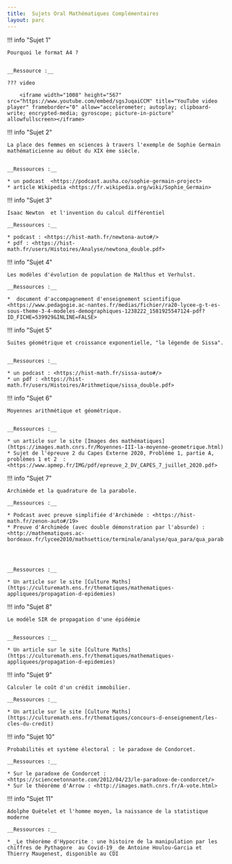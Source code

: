 ```yaml
---
title:  Sujets Oral Mathématiques Complémentaires
layout: parc
---
```




!!! info "Sujet 1"

    Pourquoi le format A4 ?


    __Ressource :__

    ??? video

        <iframe width="1008" height="567" src="https://www.youtube.com/embed/sgsJuqaiCCM" title="YouTube video player" frameborder="0" allow="accelerometer; autoplay; clipboard-write; encrypted-media; gyroscope; picture-in-picture" allowfullscreen></iframe>



!!! info "Sujet 2"

    La place des femmes en sciences à travers l'exemple de Sophie Germain mathématicienne au début du XIX ème siècle.


    __Ressources :__  
    
    * un podcast  <https://podcast.ausha.co/sophie-germain-project>
    * article Wikipedia <https://fr.wikipedia.org/wiki/Sophie_Germain>



!!! info "Sujet 3"

    Isaac Newton  et l'invention du calcul différentiel  

    __Ressources :__  
    
    * podcast : <https://hist-math.fr/newtona-auto#/>
    * pdf : <https://hist-math.fr/users/Histoires/Analyse/newtona_double.pdf>



!!! info "Sujet 4"

    Les modèles d'évolution de population de Malthus et Verhulst.
    
    __Ressources :__

    *  document d'accompagnement d'enseignement scientifique <https://www.pedagogie.ac-nantes.fr/medias/fichier/ra20-lycee-g-t-es-sous-theme-3-4-modeles-demographiques-1238222_1581925547124-pdf?ID_FICHE=539929&INLINE=FALSE>


!!! info "Sujet 5"

    Suites géométrique et croissance exponentielle, "la légende de Sissa".
    
    
    __Ressources :__

    * un podcast : <https://hist-math.fr/sissa-auto#/>
    * un pdf : <https://hist-math.fr/users/Histoires/Arithmetique/sissa_double.pdf>


!!! info "Sujet 6"

    Moyennes arithmétique et géométrique.
    
    
    __Ressources :__

    * un article sur le site [Images des mathématiques](https://images.math.cnrs.fr/Moyennes-III-la-moyenne-geometrique.html)
    * Sujet de l'épreuve 2 du Capes Externe 2020, Problème 1, partie A, problèmes 1 et 2  : <https://www.apmep.fr/IMG/pdf/epreuve_2_DV_CAPES_7_juillet_2020.pdf>




!!! info "Sujet 7"

    Archimède et la quadrature de la parabole.    
    
    __Ressources :__

    * Podcast avec preuve simplifiée d'Archimède : <https://hist-math.fr/zenon-auto#/19>
    * Preuve d'Archimède (avec double démonstration par l'absurde) : <http://mathematiques.ac-bordeaux.fr/lycee2010/mathsettice/terminale/analyse/qua_para/qua_parab.pdf>


    
    
    __Ressources :__

    * Un article sur le site [Culture Maths](https://culturemath.ens.fr/thematiques/mathematiques-appliquees/propagation-d-epidemies)




!!! info "Sujet 8"

    Le modèle SIR de propagation d'une épidémie
    
    
    __Ressources :__

    * Un article sur le site [Culture Maths](https://culturemath.ens.fr/thematiques/mathematiques-appliquees/propagation-d-epidemies)



!!! info "Sujet 9"

    Calculer le coût d'un crédit immobilier.

    __Ressources :__

    * Un article sur le site [Culture Maths](https://culturemath.ens.fr/thematiques/concours-d-enseignement/les-cles-du-credit)



!!! info "Sujet 10"

    Probabilités et système électoral : le paradoxe de Condorcet.

    __Ressources :__

    * Sur le paradoxe de Condorcet : <https://scienceetonnante.com/2012/04/23/le-paradoxe-de-condorcet/>
    * Sur le théorème d'Arrow : <http://images.math.cnrs.fr/A-vote.html>
    

!!! info "Sujet 11"

    Adolphe Quételet et l'homme moyen, la naissance de la statistique moderne

    __Ressources :__ 

    * _Le théorème d'Hypocrite : une histoire de la manipulation par les chiffres de Pythagore  au Covid-19_ de Antoine Houlou-Garcia et Thierry Maugenest, disponible au CDI
